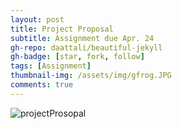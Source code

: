 ```yaml
---
layout: post
title: Project Proposal
subtitle: Assignment due Apr. 24
gh-repo: daattali/beautiful-jekyll
gh-badge: [star, fork, follow]
tags: [Assignment]
thumbnail-img: /assets/img/gfrog.JPG
comments: true
---
```


  
![projectProsopal](https://darrendywang.github.io/assets/img/Project_Proposal.jpg)  
